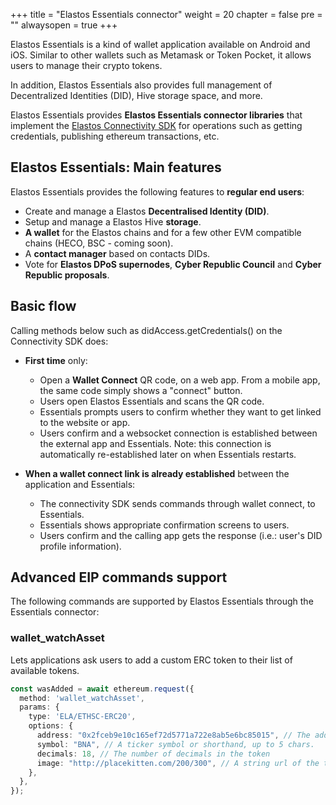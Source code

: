 
+++
title = "Elastos Essentials connector"
weight = 20
chapter = false
pre = ""
alwaysopen = true
+++

Elastos Essentials is a kind of wallet application available on Android and iOS. Similar to other wallets such as Metamask or Token Pocket, it allows users to manage their crypto tokens.

In addition, Elastos Essentials also provides full management of Decentralized Identities (DID), Hive storage space, and more.

Elastos Essentials provides **Elastos Essentials connector libraries** that implement the [Elastos Connectivity SDK](..) for operations such as getting credentials, publishing ethereum transactions, etc.

## Elastos Essentials: Main features

Elastos Essentials provides the following features to **regular end users**:

* Create and manage a Elastos **Decentralised Identity (DID)**.
* Setup and manage a Elastos Hive **storage**.
* **A wallet** for the Elastos chains and for a few other EVM compatible chains (HECO, BSC - coming soon).
* A **contact manager** based on contacts DIDs.
* Vote for **Elastos DPoS supernodes**, **Cyber Republic Council** and **Cyber Republic proposals**.

## Basic flow

Calling methods below such as didAccess.getCredentials() on the Connectivity SDK does:

* **First time** only:
  * Open a **Wallet Connect** QR code, on a web app. From a mobile app, the same code simply shows a "connect" button.
  * Users open Elastos Essentials and scans the QR code.
  * Essentials prompts users to confirm whether they want to get linked to the website or app.
  * Users confirm and a websocket connection is established between the external app and Essentials. Note: this connection is automatically re-established later on when Essentials restarts.

* **When a wallet connect link is already established** between the application and Essentials:
  * The connectivity SDK sends commands through wallet connect, to Essentials.
  * Essentials shows appropriate confirmation screens to users.
  * Users confirm and the calling app gets the response (i.e.: user's DID profile information).

## Advanced EIP commands support

The following commands are supported by Elastos Essentials through the Essentials connector:

### wallet_watchAsset

Lets applications ask users to add a custom ERC token to their list of available tokens.

```typescript
const wasAdded = await ethereum.request({
  method: 'wallet_watchAsset',
  params: {
    type: 'ELA/ETHSC-ERC20',
    options: {
      address: "0x2fceb9e10c165ef72d5771a722e8ab5e6bc85015", // The address that the token is at.
      symbol: "BNA", // A ticker symbol or shorthand, up to 5 chars.
      decimals: 18, // The number of decimals in the token
      image: "http://placekitten.com/200/300", // A string url of the token logo
    },
  },
});
```